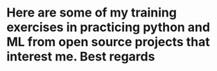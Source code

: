 # Here are some of my training exercises in practicing python and ML from open source projects that interest me. Best regards
